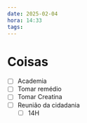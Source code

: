 ```yaml
---
date: 2025-02-04
hora: 14:33
tags:
---
```





# Coisas
- [ ] Academia
- [ ] Tomar remédio
- [ ] Tomar Creatina
- [ ] Reunião da cidadania 
	- [ ] 14H